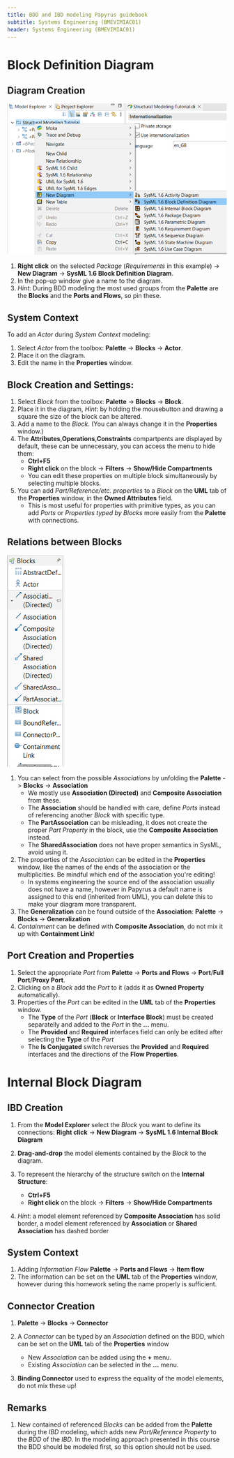 ```yaml
---
title: BDD and IBD modeling Papyrus guidebook 
subtitle: Systems Engineering (BMEVIMIAC01)
header: Systems Engineering (BMEVIMIAC01)
---
```


# Block Definition Diagram

## Diagram Creation

![](figs/new_bdd_1.png)

1. **Right click** on the selected _Package_ (_Requirements_ in this example) -> **New Diagram** -> **SysML 1.6 Block Definition Diagram**.
1. In the pop-up window give a name to the diagram.
1. _Hint_: During BDD modeling the most used groups from the **Palette** are the **Blocks** and the **Ports and Flows**, so pin these.

## System Context
To add an _Actor_ during _System Context_ modeling:
1. Select _Actor_ from the toolbox: **Palette** -> **Blocks** -> **Actor**.
1. Place it on the diagram.
1. Edit the name in the **Properties** window.

## Block Creation and Settings:
1. Select _Block_ from the toolbox: **Palette** -> **Blocks** -> **Block**.
1. Place it in the diagram, _Hint_: by holding the mousebutton and drawing a square the size of the block can be altered.
1. Add a name to the _Block_. (You can always change it in the **Properties** window.)
1. The **Attributes**,**Operations**,**Constraints** compartpents are displayed by default, these can be unnecessary, you can access the menu to hide them:
    - **Ctrl+F5**
    - **Right click** on the block -> **Filters** -> **Show/Hide Compartments**
    - You can edit these properties on multiple block simultaneously by selecting multiple blocks. 
1. You can add _Part/Reference/etc. properties_ to a _Block_ on the **UML** tab of the **Properties** window, in the **Owned Attributes** field.
    - This is most useful for properties with primitive types, as you can add _Ports_ or _Properties typed by Blocks_ more easily from the **Palette** with connections.

## Relations between Blocks

![](figs/bdd_toolbox_relationships.png)

1. You can select from the possible _Associations_ by unfolding the **Palette** -> **Blocks** -> **Association**
    - We mostly use **Association (Directed)** and **Composite Association** from these.
    - The **Association** should be handled with care, define _Ports_ instead of referencing another _Block_ with specific type.
    - The **PartAssociation** can be misleading, it does not create the proper _Part Property_ in the block, use the **Composite Association** instead.
    - The **SharedAssociation** does not have proper semantics in SysML, avoid using it.
1. The properties of the _Association_ can be edited in the **Properties** window, like the names of the ends of the association or the multiplicities. Be mindful which end of the association you're editing!
    - In systems engineering the source end of the association usually does not have a name, however in Papyrus a default name is assigned to this end (inherited from UML), you can delete this to make your diagram more transparent.
1. The **Generalization** can be found outside of the **Association**: **Palette** -> **Blocks** -> **Generalization**
1. _Containment_ can be defined with **Composite Association**, do not mix it up with **Containment Link**!

## Port Creation and Properties
1. Select the appropriate _Port_ from **Palette** -> **Ports and Flows** -> **Port**/**Full Port**/**Proxy Port**.
1. Clicking on a _Block_ add the _Port_ to it (adds it as **Owned Property** automatically).
1. Properties of the _Port_ can be edited in the **UML** tab of the **Properties** window.
    - The **Type** of the _Port_ (**Block** or **Interface Block**) must be created separatelly and added to the _Port_ in the **...** menu.
    - The **Provided** and **Required** interfaces field can only be edited after selecting the **Type** of the _Port_
    - The **Is Conjugated** switch reverses the **Provided** and **Required** interfaces and the directions of the **Flow Properties**.

# Internal Block Diagram

## IBD Creation
1. From the **Model Explorer** select the _Block_ you want to define its connections: **Right click** -> **New Diagram** -> **SysML 1.6 Internal Block Diagram**
1. **Drag-and-drop** the model elements contained by the _Block_ to the diagram.
1. To represent the hierarchy of the structure switch on the **Internal Structure**:
    - **Ctrl+F5**
    - **Right click** on the block -> **Filters** -> **Show/Hide Compartments**

1. _Hint_: a model element referenced by **Composite Association** has solid border, a model element referenced by **Association** or **Shared Association** has dashed border

## System Context

1. Adding _Information Flow_ **Palette** -> **Ports and Flows** -> **Item flow**
1. The information can be set on the **UML** tab of the **Properties** window, however during this homework seting the name properly is sufficient.


## Connector Creation
1. **Palette** -> **Blocks** -> **Connector**
1. A _Connector_ can be typed by an _Association_ defined on the BDD, which can be set on the **UML** tab of the **Properties** window
    - New _Association_ can be added using the **+** menu.
    - Existing _Association_ can be selected in the **...** menu.

1. **Binding Connector** used to express the equality of the model elements, do not mix these up!

## Remarks
1. New contained of referenced _Blocks_ can be added from the **Palette** during the _IBD_ modeling, which adds new _Part/Reference Property_ to the _BDD_ of the _IBD_. In the modeling approach presented in this course the BDD should be modeled first, so this option should not be used.